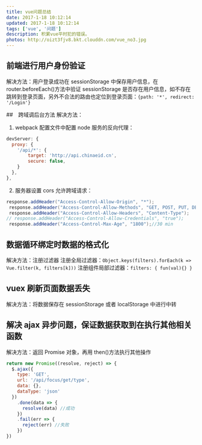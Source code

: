 ```yaml
---
title: vue问题总结
date: 2017-1-18 10:12:14
updated: 2017-1-18 10:12:14
tags: ['vue', '问题']
description: 积累vue平时犯的错误。
photos: http://oizt3fjv8.bkt.clouddn.com/vue_no3.jpg
---
```


## 前端进行用户身份验证

解决方法：用户登录成功在 sessionStorage 中保存用户信息，在 router.beforeEach()方法中验证 sessionStorage 是否存在用户信息，如不存在跳转到登录页面，另外不合法的路由也定位到登录页面：`{path: '*', redirect: '/Login'}`

##　跨域调后台方法
解决方法：

1. webpack 配置文件中配置 node 服务的反向代理：

```javascript
devServer: {
  proxy: {
    '/api/*': {
        target: 'http://api.chinaeid.cn',
        secure: false,
    }
  },
},
```

2. 服务器设置 cors 允许跨域请求：

```java
response.addHeader("Access-Control-Allow-Origin", "*");
 response.addHeader("Access-Control-Allow-Methods", "GET, POST, PUT, DELETE, OPTIONS");
 response.addHeader("Access-Control-Allow-Headers", "Content-Type");
// response.addHeader("Access-Control-Allow-Credentials", "true");
 response.addHeader("Access-Control-Max-Age", "1800");//30 min
```

## 数据循环绑定时数据的格式化

解决方法：注册过滤器
注册全局过滤器：`Object.keys(filters).forEach(k => Vue.filter(k, filters[k]))`
注册组件局部过滤器：`filters: { fun(val){} }`

## vuex 刷新页面数据丢失

解决方法：将数据保存在 sessionStorage 或者 localStorage 中进行中转

## 解决 ajax 异步问题，保证数据获取到在执行其他相关函数

解决方法：返回 Promise 对象，再用 then()方法执行其他操作

```javascript
return new Promise((resolve, reject) => {
  $.ajax({
    type: 'GET',
    url: '/api/focus/get/type',
    data: {},
    dataType: 'json'
  })
    .done(data => {
      resolve(data) //成功
    })
    .fail(err => {
      reject(err) //失败
    })
})
```

